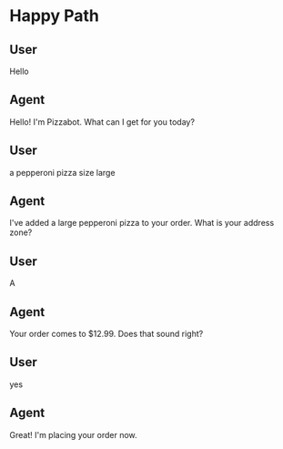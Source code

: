 # Happy Path

## User
Hello

## Agent
Hello! I'm Pizzabot. What can I get for you today?

## User
a pepperoni pizza size large

## Agent
I've added a large pepperoni pizza to your order. What is your address zone?

## User
A

## Agent
Your order comes to $12.99. Does that sound right?

## User
yes

## Agent
Great! I'm placing your order now.
